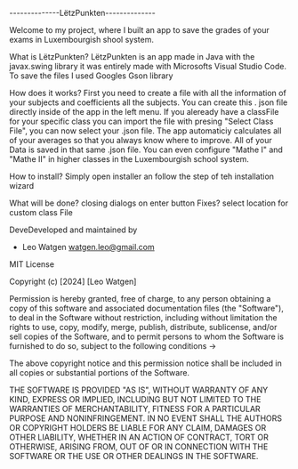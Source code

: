 --------------LëtzPunkten--------------

Welcome to my project, where I built an app to save the grades of your exams in Luxembourgish shool system.

What is LëtzPunkten?
LëtzPunkten is an app made in Java with the javax.swing library it was entirely made with Microsofts Visual Studio Code. To save the files I used Googles Gson library

How does it works?
    First you need to create a file with all the information of your subjects and coefficients all the subjects. You can create this . json file directly inside of the app in the left menu. If you aleready have a classFile for your specific class you can import the file with presing "Select Class File", you can now select your .json file. The app automaticiy calculates all of your averages so that you always know where to improve. All of your Data is saved in that same .json file.
    You can even configure "Mathe I" and "Mathe II" in higher classes in the Luxembourgish school system. 

How to install?
    Simply open installer an follow the step of teh installation wizard

What will be done?
    closing dialogs on enter button
Fixes?
    select location for custom class File

DeveDeveloped and maintained by
 - Leo Watgen <watgen.leo@gmail.com>

 MIT License

Copyright (c) [2024] [Leo Watgen]

Permission is hereby granted, free of charge, to any person obtaining a copy
of this software and associated documentation files (the "Software"), to deal
in the Software without restriction, including without limitation the rights
to use, copy, modify, merge, publish, distribute, sublicense, and/or sell
copies of the Software, and to permit persons to whom the Software is
furnished to do so, subject to the following conditions ->

The above copyright notice and this permission notice shall be included in all
copies or substantial portions of the Software.

THE SOFTWARE IS PROVIDED "AS IS", WITHOUT WARRANTY OF ANY KIND, EXPRESS OR
IMPLIED, INCLUDING BUT NOT LIMITED TO THE WARRANTIES OF MERCHANTABILITY,
FITNESS FOR A PARTICULAR PURPOSE AND NONINFRINGEMENT. IN NO EVENT SHALL THE
AUTHORS OR COPYRIGHT HOLDERS BE LIABLE FOR ANY CLAIM, DAMAGES OR OTHER
LIABILITY, WHETHER IN AN ACTION OF CONTRACT, TORT OR OTHERWISE, ARISING FROM,
OUT OF OR IN CONNECTION WITH THE SOFTWARE OR THE USE OR OTHER DEALINGS IN THE
SOFTWARE.
